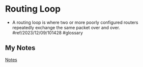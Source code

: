 # Routing Loop
- A routing loop is where two or more poorly configured routers repeatedly exchange the same packet over and over. #ref/2023/12/09/101428 #glossary 
## My Notes
[Notes](mynotes/routing-loop-notes.md)
